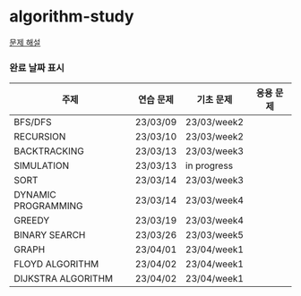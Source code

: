 # algorithm-study


[문제 해설](https://velog.io/@gracemjy)

### 완료 날짜 표시
| 주제                  | 연습 문제    | 기초 문제       | 응용 문제 |
|---------------------|----------|-------------|-------|
| BFS/DFS             | 23/03/09 | 23/03/week2 |       |
| RECURSION           | 23/03/10 | 23/03/week2 |       |
| BACKTRACKING        | 23/03/13 | 23/03/week3 |       |
| SIMULATION          | 23/03/13 | in progress |       |
| SORT                | 23/03/14 | 23/03/week3 |       |
| DYNAMIC PROGRAMMING | 23/03/14 | 23/03/week4 |       |
| GREEDY              | 23/03/19 | 23/03/week4 |       |
| BINARY SEARCH       | 23/03/26 | 23/03/week5 |       |
| GRAPH               | 23/04/01 | 23/04/week1 |       |
| FLOYD ALGORITHM     | 23/04/02 | 23/04/week1 |       |
| DIJKSTRA ALGORITHM  | 23/04/02 | 23/04/week1 |       |
